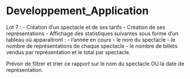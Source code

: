 # Developpement_Application

Lot 7 :
    - Création d’un spectacle et de ses tarifs
    - Création de ses représentations
    - Affichage des statistiques suivantes sous forme d’un tableau où apparaîtront :
        - l’année en cours
        - le nom du spectacle
        - le nombre de représentations de chaque spectacle
        - le nombre de billets vendus par représentation et le total par spectacle.

Prévoir de filtrer et trier ce rapport sur le nom du spectacle OU la date de représentation.
